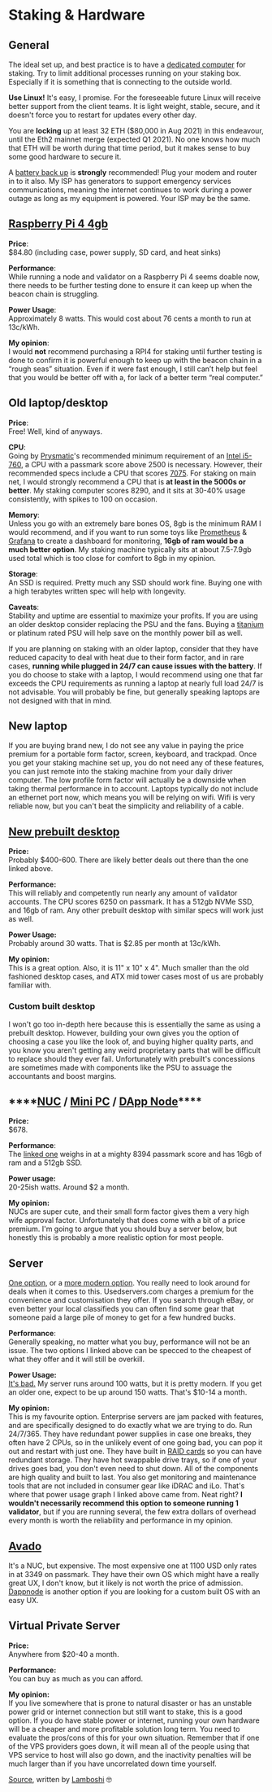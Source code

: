 # Staking & Hardware

## **General**

The ideal set up, and best practice is to have a [dedicated computer](https://www.toppr.com/ask/question/what-is-meant-by-a-dedicated-computer-2/) for staking. Try to limit additional processes running on your staking box. Especially if it is something that is connecting to the outside world.

**Use Linux!** It's easy, I promise. For the foreseeable future Linux will receive better support from the client teams. It is light weight, stable, secure, and it doesn't force you to restart for updates every other day.

You are **locking** up at least 32 ETH \($80,000 in Aug 2021\) in this endeavour, until the Eth2 mainnet merge \(expected Q1 2021\). No one knows how much that ETH will be worth during that time period, but it makes sense to buy some good hardware to secure it.

A [battery back up](https://www.newegg.com/apc-bx1500m-5-x-nema-5-15r-5-x-nema-5-15r/p/N82E16842301561?Description=battery%20back%20up&cm_re=battery_back_up-_-42-301-561-_-Product&quicklink=true) is **strongly** recommended! Plug your modem and router in to it also. My ISP has generators to support emergency services communications, meaning the internet continues to work during a power outage as long as my equipment is powered. Your ISP may be the same.

## [**Raspberry Pi 4 4gb**](https://www.pishop.us/product/raspberry-pi-4-model-b-4gb/?src=raspberrypi)

**Price**:  
$84.80 \(including case, power supply, SD card, and heat sinks\)

**Performance**:  
While running a node and validator on a Raspberry Pi 4 seems doable now, there needs to be further testing done to ensure it can keep up when the beacon chain is struggling.

**Power Usage**:  
Approximately 8 watts. This would cost about 76 cents a month to run at 13c/kWh.

**My opinion**:  
I would **not** recommend purchasing a RPI4 for staking until further testing is done to confirm it is powerful enough to keep up with the beacon chain in a “rough seas” situation. Even if it were fast enough, I still can’t help but feel that you would be better off with a, for lack of a better term “real computer.”

## **Old laptop/desktop**

**Price**:  
Free! Well, kind of anyways.

**CPU**:  
Going by [Prysmatic](https://medium.com/prysmatic-labs/introducing-topaz-testnet-8e8a4e00a700)'s recommended minimum requirement of an [Intel i5-760](https://www.cpubenchmark.net/cpu.php?cpu=Intel+Core+i5-760+%40+2.80GHz&id=773), a CPU with a passmark score above 2500 is necessary. However, their recommended specs include a CPU that scores [7075](https://www.cpubenchmark.net/cpu.php?cpu=Intel+Core+i7-4770+%40+3.40GHz&id=1907). For staking on main net, I would strongly recommend a CPU that is **at least in the 5000s or better**. My staking computer scores 8290, and it sits at 30-40% usage consistently, with spikes to 100 on occasion.

**Memory**:  
Unless you go with an extremely bare bones OS, 8gb is the minimum RAM I would recommend, and if you want to run some toys like [Prometheus](https://prometheus.io/) & [Grafana](https://grafana.com/) to create a dashboard for monitoring, **16gb of ram would be a much better option**. My staking machine typically sits at about 7.5-7.9gb used total which is too close for comfort to 8gb in my opinion.

**Storage**:  
An SSD is required. Pretty much any SSD should work fine. Buying one with a high terabytes written spec will help with longevity.

**Caveats**:  
Stability and uptime are essential to maximize your profits. If you are using an older desktop consider replacing the PSU and the fans. Buying a [titanium](https://www.newegg.com/seasonic-prime-series-ssr-600tl-600w/p/N82E16817151194?&quicklink=true) or platinum rated PSU will help save on the monthly power bill as well.

If you are planning on staking with an older laptop, consider that they have reduced capacity to deal with heat due to their form factor, and in rare cases, **running while plugged in 24/7 can cause issues with the battery**. If you do choose to stake with a laptop, I would recommend using one that far exceeds the CPU requirements as running a laptop at nearly full load 24/7 is not advisable. You will probably be fine, but generally speaking laptops are not designed with that in mind.

## **New laptop**

If you are buying brand new, I do not see any value in paying the price premium for a portable form factor, screen, keyboard, and trackpad. Once you get your staking machine set up, you do not need any of these features, you can just remote into the staking machine from your daily driver computer. The low profile form factor will actually be a downside when taking thermal performance in to account. Laptops typically do not include an ethernet port now, which means you will be relying on wifi. Wifi is very reliable now, but you can't beat the simplicity and reliability of a cable.

## [**New prebuilt desktop**](https://www.newegg.com/hp-prodesk-400-g5/p/1VK-001E-3XHM0)

**Price:**  
Probably $400-600. There are likely better deals out there than the one linked above.

**Performance:**  
This will reliably and competently run nearly any amount of validator accounts. The CPU scores 6250 on passmark. It has a 512gb NVMe SSD, and 16gb of ram. Any other prebuilt desktop with similar specs will work just as well.

**Power Usage:**  
Probably around 30 watts. That is $2.85 per month at 13c/kWh.

**My opinion:**  
This is a great option. Also, it is 11" x 10" x 4". Much smaller than the old fashioned desktop cases, and ATX mid tower cases most of us are probably familiar with.

### **Custom built desktop**

I won't go too in-depth here because this is essentially the same as using a prebuilt desktop. However, building your own gives you the option of choosing a case you like the look of, and buying higher quality parts, and you know you aren't getting any weird proprietary parts that will be difficult to replace should they ever fail. Unfortunately with prebuilt's concessions are sometimes made with components like the PSU to assuage the accountants and boost margins.

## \*\*\*\*[**NUC**](https://www.newegg.com/intel-nuc8i5bek-entertainment-productivity/p/1VK-004K-003M7?Item=9SIAJA29669337) **/** [**Mini PC**](https://www.newegg.com/p/pl?d=mini+pc) **/** [**DApp Node**](https://dappnode.io/)\*\*\*\*

**Price:**  
$678.

**Performance**:  
The [linked one](https://www.newegg.com/intel-nuc8i5bek-entertainment-productivity/p/1VK-004K-003M7?Item=9SIAJA29669337) weighs in at a mighty 8394 passmark score and has 16gb of ram and a 512gb SSD.

**Power usage:**  
20-25ish watts. Around $2 a month.

**My opinion:**  
NUCs are super cute, and their small form factor gives them a very high wife approval factor. Unfortunately that does come with a bit of a price premium. I'm going to argue that you should buy a server below, but honestly this is probably a more realistic option for most people.

## **Server**

[One option](https://www.usedservers.com/hp-proliant-ml350p-g8-8x-2-5-server-build-to-order/), or a [more modern option](https://www.usedservers.com/hpe-proliant-ml350-g9-8x-2-5-server-build-to-order/). You really need to look around for deals when it comes to this. Usedservers.com charges a premium for the convenience and customisation they offer. If you search through eBay, or even better your local classifieds you can often find some gear that someone paid a large pile of money to get for a few hundred bucks.

**Performance**:  
Generally speaking, no matter what you buy, performance will not be an issue. The two options I linked above can be specced to the cheapest of what they offer and it will still be overkill.

**Power Usage:**  
[It's bad.](https://i.imgur.com/mliCfYr.png) My server runs around 100 watts, but it is pretty modern. If you get an older one, expect to be up around 150 watts. That's $10-14 a month.

**My opinion:**  
This is my favourite option. Enterprise servers are jam packed with features, and are specifically designed to do exactly what we are trying to do. Run 24/7/365. They have redundant power supplies in case one breaks, they often have 2 CPUs, so in the unlikely event of one going bad, you can pop it out and restart with just one. They have built in [RAID cards](https://searchstorage.techtarget.com/definition/RAID-controller) so you can have redundant storage. They have hot swappable drive trays, so if one of your drives goes bad, you don't even need to shut down. All of the components are high quality and built to last. You also get monitoring and maintenance tools that are not included in consumer gear like iDRAC and iLo. That's where that power usage graph I linked above came from. Neat right? **I wouldn't necessarily recommend this option to someone running 1 validator**, but if you are running several, the few extra dollars of overhead every month is worth the reliability and performance in my opinion.

## [**Avado**](https://ava.do/shop)

It's a NUC, but expensive. The most expensive one at 1100 USD only rates in at 3349 on passmark. They have their own OS which might have a really great UX, I don't know, but it likely is not worth the price of admission. [Dappnode](https://dappnode.io/) is another option if you are looking for a custom built OS with an easy UX.

## **Virtual Private Server**

**Price:**  
Anywhere from $20-40 a month.

**Performance:**  
You can buy as much as you can afford.

**My opinion:**  
If you live somewhere that is prone to natural disaster or has an unstable power grid or internet connection but still want to stake, this is a good option. If you do have stable power or internet, running your own hardware will be a cheaper and more profitable solution long term. You need to evaluate the pros/cons of this for your own situation. Remember that if one of the VPS providers goes down, it will mean all of the people using that VPS service to host will also go down, and the inactivity penalties will be much larger than if you have uncorrelated down time yourself.

[Source](https://old.reddit.com/r/ethstaker/comments/ggmbvd/a_comprehensive_look_at_hardware_for_staking/), written by [Lamboshi](https://twitter.com/L_Nakaghini) 🤓

